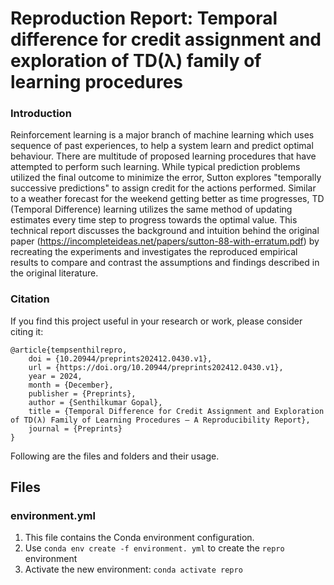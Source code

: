 # Reproduction Report: Temporal difference for credit assignment and exploration of TD(λ) family of learning procedures
### Introduction
Reinforcement learning is a major branch of machine learning which uses sequence of past experiences, to help a system learn and predict optimal behaviour. There are multitude of proposed learning procedures that have attempted to perform such learning. While typical prediction problems utilized the final outcome to minimize the error, Sutton explores "temporally successive predictions" to assign credit for the actions performed. Similar to a weather forecast for the weekend getting better as time progresses, TD (Temporal Difference) learning utilizes the same method of updating estimates every time step to progress towards the optimal value. This technical report discusses the background and intuition behind the original paper (https://incompleteideas.net/papers/sutton-88-with-erratum.pdf) by recreating the experiments and investigates the reproduced empirical results to compare and contrast the assumptions and findings described in the original literature.

### Citation
If you find this project useful in your research or work, please consider citing it:
```
@article{tempsenthilrepro,
	doi = {10.20944/preprints202412.0430.v1},
	url = {https://doi.org/10.20944/preprints202412.0430.v1},
	year = 2024,
	month = {December},
	publisher = {Preprints},
	author = {Senthilkumar Gopal},
	title = {Temporal Difference for Credit Assignment and Exploration of TD(λ) Family of Learning Procedures – A Reproducibility Report},
	journal = {Preprints}
}
```
Following are the files and folders and their usage.

## Files

### environment.yml
1. This file contains the Conda environment configuration.
2. Use `conda env create -f environment. yml` to create the `repro` environment
3. Activate the new environment: `conda activate repro`
